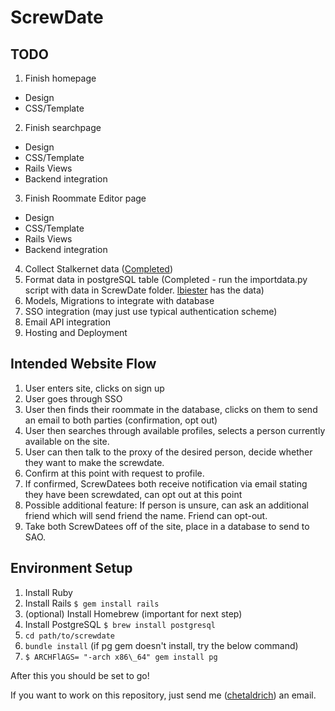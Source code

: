 ScrewDate
============

TODO
------
1. Finish homepage
  * Design
  * CSS/Template
2. Finish searchpage
  * Design
  * CSS/Template
  * Rails Views
  * Backend integration
3. Finish Roommate Editor page
  * Design
  * CSS/Template
  * Rails Views
  * Backend integration
4. Collect Stalkernet data ([Completed](https://github.com/CarletonDevX/Stalkernet))
5. Format data in postgreSQL table (Completed - run the importdata.py script with data in ScrewDate folder. [lbiester](https://github.com/lbiester) has the data)
6. Models, Migrations to integrate with database
7. SSO integration (may just use typical authentication scheme)
8. Email API integration
9. Hosting and Deployment

Intended Website Flow
----------------------
1. User enters site, clicks on sign up
2. User goes through SSO
3. User then finds their roommate in the database, clicks on them to send an email to both parties (confirmation, opt out)
4. User then searches through available profiles, selects a person currently available on the site.
5. User can then talk to the proxy of the desired person, decide whether they want to make the screwdate.
6. Confirm at this point with request to profile.  
7. If confirmed, ScrewDatees both receive notification via email stating they have been screwdated, can opt out at this point
8. Possible additional feature: If person is unsure, can ask an additional friend which will send friend the name. Friend can opt-out.
9. Take both ScrewDatees off of the site, place in a database to send to SAO.

Environment Setup
-----------------
1. Install Ruby
2. Install Rails `$ gem install rails`
3. (optional) Install Homebrew (important for next step)
4. Install PostgreSQL `$ brew install postgresql`
5. `cd path/to/screwdate`
6. `bundle install` (if pg gem doesn't install, try the below command)
7. `$ ARCHFlAGS= "-arch x86\_64" gem install pg`

After this you should be set to go!

If you want to work on this repository, just send me ([chetaldrich](https://github.com/chetaldrich)) an email.  
